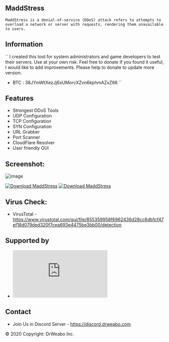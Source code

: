 ## MaddStress

``
MaddStress is a denial-of-service (DDoS) attack refers to attempts to overload a network or server with requests, rendering them unavailable to users.
``

## Information

``
I created this tool for system administrators and game developers to test their servers. Use at your own risk.
Feel free to donate if you found it useful, I would like to add improvements. Please help to donate to update more version.

- BTC : 38JYmWtXezJj6xUMorcXZvn6kphmAZxZ66
``

## Features
- Strongest DDoS Tools
- UDP Configuration
- TCP Configuration
- SYN Configuration
- URL Grabber
- Port Scanner
- CloudFlare Resolver
- User friendly GUI


## Screenshot:

![image](https://a.fsdn.com/con/app/proj/maddstress/screenshots/Full%20Size.png/max/max/1)

[![Download MaddStress](https://a.fsdn.com/con/app/sf-download-button)](https://sourceforge.net/projects/maddstress/files/latest/download) [![Download MaddStress](https://img.shields.io/sourceforge/dm/maddstress.svg)](https://sourceforge.net/projects/maddstress/files/latest/download)


## Virus Check: 
- VirusTotal - https://www.virustotal.com/gui/file/855359958f6962436d28cc6db1cf47ef18d079ded320f7cea693e4475be3bb00/detection


## Supported by
- [![Download MaddStress](https://sourceforge.net/sflogo.php?type=13&group_id=3220675)](https://sourceforge.net/p/maddstress/)


## Contact
- Join Us in Discord Server - https://discord.drweabo.com

© 2020 Copyright: DrWeabo Inc.
